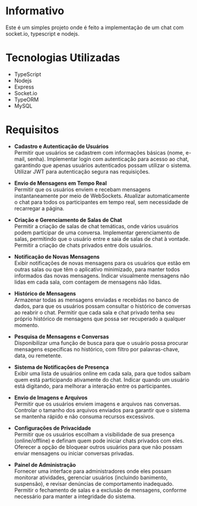 # Informativo
Este é um simples projeto onde é feito a implementação de um chat com socket.io, typescript e nodejs.

# Tecnologias Utilizadas
- TypeScript  
- Nodejs  
- Express  
- Socket.io  
- TypeORM  
- MySQL  

# Requisitos

- **Cadastro e Autenticação de Usuários**   
Permitir que usuários se cadastrem com informações básicas (nome, e-mail, senha).
Implementar login com autenticação para acesso ao chat, garantindo que apenas usuários autenticados possam utilizar o sistema.
Utilizar JWT para autenticação segura nas requisições.

- **Envio de Mensagens em Tempo Real**  
Permitir que os usuários enviem e recebam mensagens instantaneamente por meio de WebSockets.
Atualizar automaticamente o chat para todos os participantes em tempo real, sem necessidade de recarregar a página.

- **Criação e Gerenciamento de Salas de Chat**   
Permitir a criação de salas de chat temáticas, onde vários usuários podem participar de uma conversa.
Implementar gerenciamento de salas, permitindo que o usuário entre e saia de salas de chat à vontade.
Permitir a criação de chats privados entre dois usuários.

- **Notificação de Novas Mensagens**   
Exibir notificações de novas mensagens para os usuários que estão em outras salas ou que têm o aplicativo minimizado, para manter todos informados das novas mensagens.
Indicar visualmente mensagens não lidas em cada sala, com contagem de mensagens não lidas.

- **Histórico de Mensagens**  
Armazenar todas as mensagens enviadas e recebidas no banco de dados, para que os usuários possam consultar o histórico de conversas ao reabrir o chat.
Permitir que cada sala e chat privado tenha seu próprio histórico de mensagens que possa ser recuperado a qualquer momento.

- **Pesquisa de Mensagens e Conversas**   
Disponibilizar uma função de busca para que o usuário possa procurar mensagens específicas no histórico, com filtro por palavras-chave, data, ou remetente.

- **Sistema de Notificações de Presença**   
Exibir uma lista de usuários online em cada sala, para que todos saibam quem está participando ativamente do chat.
Indicar quando um usuário está digitando, para melhorar a interação entre os participantes.

- **Envio de Imagens e Arquivos**   
Permitir que os usuários enviem imagens e arquivos nas conversas.
Controlar o tamanho dos arquivos enviados para garantir que o sistema se mantenha rápido e não consuma recursos excessivos.

- **Configurações de Privacidade**  
Permitir que os usuários escolham a visibilidade de sua presença (online/offline) e definam quem pode iniciar chats privados com eles.
Oferecer a opção de bloquear outros usuários para que não possam enviar mensagens ou iniciar conversas privadas.

- **Painel de Administração**  
Fornecer uma interface para administradores onde eles possam monitorar atividades, gerenciar usuários (incluindo banimento, suspensão), e revisar denúncias de comportamento inadequado.
Permitir o fechamento de salas e a exclusão de mensagens, conforme necessário para manter a integridade do sistema.

